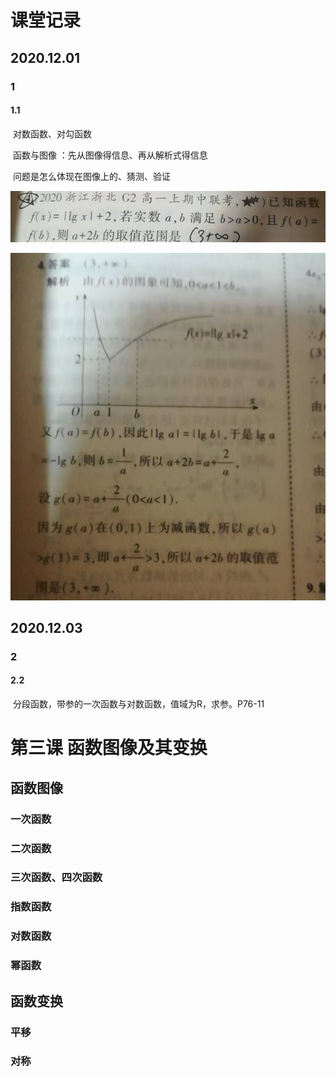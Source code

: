 # 课堂记录

## 2020.12.01

### 1

#### 1.1

​	对数函数、对勾函数

​	函数与图像 ：先从图像得信息、再从解析式得信息

​	问题是怎么体现在图像上的、猜测、验证

![例题1](https://github.com/JZZ-NOTE/family-education-picture/raw/main/1.1.jpg)

![例题1答案](https://github.com/JZZ-NOTE/family-education-picture/raw/main/1.1(1).jpg)

## 2020.12.03

### 2

#### 2.2

​	分段函数，带参的一次函数与对数函数，值域为R，求参。P76-11

# 第三课 函数图像及其变换

## 函数图像

### 一次函数

### 二次函数

### 三次函数、四次函数

### 指数函数

### 对数函数

### 幂函数

## 函数变换

### 平移

### 对称









